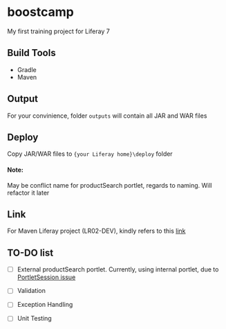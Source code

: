 # boostcamp
My first training project for Liferay 7

## Build Tools
- Gradle
- Maven

## Output
For your convinience, folder `outputs` will contain all JAR and WAR files

## Deploy
Copy JAR/WAR files to `{your Liferay home}\deploy` folder

#### **Note:** 
May be conflict name for productSearch portlet, regards to naming. Will refactor it later

## Link
For Maven Liferay project (LR02-DEV), kindly refers to this [link](https://github.com/phuongnguyenxtivia/maven-portlet)

## TO-DO list
- [ ] External productSearch portlet. Currently, using internal portlet, due to [PortletSession issue](https://web.liferay.com/community/forums/-/message_boards/message/79675450)
- [ ] Validation
- [ ] Exception Handling
- [ ] Unit Testing


